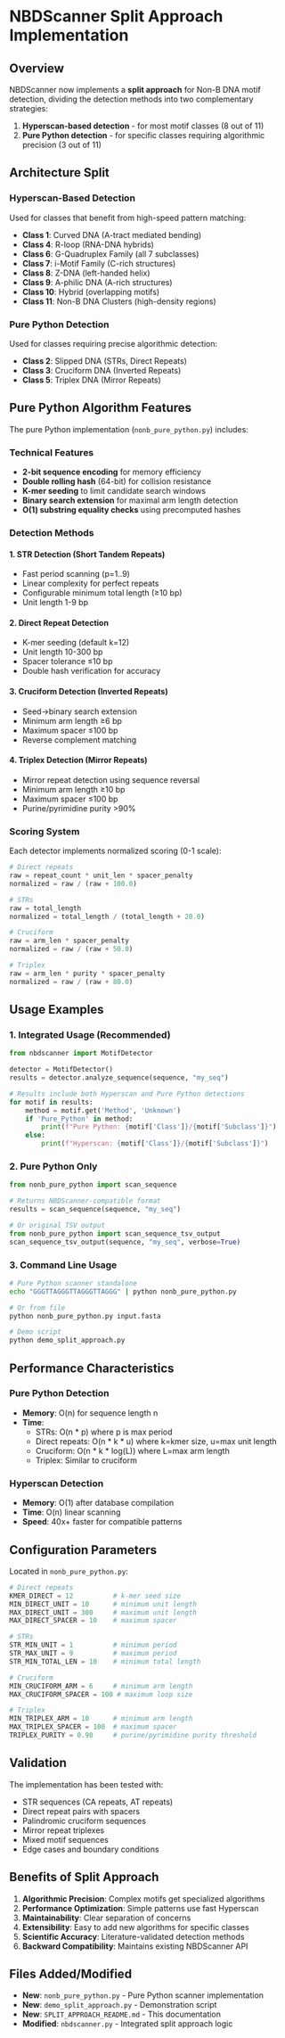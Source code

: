 # NBDScanner Split Approach Implementation

## Overview

NBDScanner now implements a **split approach** for Non-B DNA motif detection, dividing the detection methods into two complementary strategies:

1. **Hyperscan-based detection** - for most motif classes (8 out of 11)
2. **Pure Python detection** - for specific classes requiring algorithmic precision (3 out of 11)

## Architecture Split

### Hyperscan-Based Detection
Used for classes that benefit from high-speed pattern matching:

- **Class 1**: Curved DNA (A-tract mediated bending)
- **Class 4**: R-loop (RNA-DNA hybrids)
- **Class 6**: G-Quadruplex Family (all 7 subclasses)
- **Class 7**: i-Motif Family (C-rich structures)
- **Class 8**: Z-DNA (left-handed helix)
- **Class 9**: A-philic DNA (A-rich structures)
- **Class 10**: Hybrid (overlapping motifs)
- **Class 11**: Non-B DNA Clusters (high-density regions)

### Pure Python Detection
Used for classes requiring precise algorithmic detection:

- **Class 2**: Slipped DNA (STRs, Direct Repeats)
- **Class 3**: Cruciform DNA (Inverted Repeats)
- **Class 5**: Triplex DNA (Mirror Repeats)

## Pure Python Algorithm Features

The pure Python implementation (`nonb_pure_python.py`) includes:

### Technical Features
- **2-bit sequence encoding** for memory efficiency
- **Double rolling hash** (64-bit) for collision resistance
- **K-mer seeding** to limit candidate search windows
- **Binary search extension** for maximal arm length detection
- **O(1) substring equality checks** using precomputed hashes

### Detection Methods

#### 1. STR Detection (Short Tandem Repeats)
- Fast period scanning (p=1..9)
- Linear complexity for perfect repeats
- Configurable minimum total length (≥10 bp)
- Unit length 1-9 bp

#### 2. Direct Repeat Detection
- K-mer seeding (default k=12)
- Unit length 10-300 bp
- Spacer tolerance ≤10 bp
- Double hash verification for accuracy

#### 3. Cruciform Detection (Inverted Repeats)
- Seed→binary search extension
- Minimum arm length ≥6 bp
- Maximum spacer ≤100 bp
- Reverse complement matching

#### 4. Triplex Detection (Mirror Repeats)
- Mirror repeat detection using sequence reversal
- Minimum arm length ≥10 bp
- Maximum spacer ≤100 bp
- Purine/pyrimidine purity >90%

### Scoring System

Each detector implements normalized scoring (0-1 scale):

```python
# Direct repeats
raw = repeat_count * unit_len * spacer_penalty
normalized = raw / (raw + 100.0)

# STRs  
raw = total_length
normalized = total_length / (total_length + 20.0)

# Cruciform
raw = arm_len * spacer_penalty  
normalized = raw / (raw + 50.0)

# Triplex
raw = arm_len * purity * spacer_penalty
normalized = raw / (raw + 80.0)
```

## Usage Examples

### 1. Integrated Usage (Recommended)
```python
from nbdscanner import MotifDetector

detector = MotifDetector()
results = detector.analyze_sequence(sequence, "my_seq")

# Results include both Hyperscan and Pure Python detections
for motif in results:
    method = motif.get('Method', 'Unknown')
    if 'Pure_Python' in method:
        print(f"Pure Python: {motif['Class']}/{motif['Subclass']}")
    else:
        print(f"Hyperscan: {motif['Class']}/{motif['Subclass']}")
```

### 2. Pure Python Only
```python
from nonb_pure_python import scan_sequence

# Returns NBDScanner-compatible format
results = scan_sequence(sequence, "my_seq")

# Or original TSV output
from nonb_pure_python import scan_sequence_tsv_output
scan_sequence_tsv_output(sequence, "my_seq", verbose=True)
```

### 3. Command Line Usage
```bash
# Pure Python scanner standalone
echo "GGGTTAGGGTTAGGGTTAGGG" | python nonb_pure_python.py

# Or from file
python nonb_pure_python.py input.fasta

# Demo script
python demo_split_approach.py
```

## Performance Characteristics

### Pure Python Detection
- **Memory**: O(n) for sequence length n
- **Time**: 
  - STRs: O(n * p) where p is max period
  - Direct repeats: O(n * k * u) where k=kmer size, u=max unit length
  - Cruciform: O(n * k * log(L)) where L=max arm length
  - Triplex: Similar to cruciform

### Hyperscan Detection
- **Memory**: O(1) after database compilation
- **Time**: O(n) linear scanning
- **Speed**: 40x+ faster for compatible patterns

## Configuration Parameters

Located in `nonb_pure_python.py`:

```python
# Direct repeats
KMER_DIRECT = 12          # k-mer seed size
MIN_DIRECT_UNIT = 10      # minimum unit length
MAX_DIRECT_UNIT = 300     # maximum unit length
MAX_DIRECT_SPACER = 10    # maximum spacer

# STRs
STR_MIN_UNIT = 1          # minimum period
STR_MAX_UNIT = 9          # maximum period  
STR_MIN_TOTAL_LEN = 10    # minimum total length

# Cruciform
MIN_CRUCIFORM_ARM = 6     # minimum arm length
MAX_CRUCIFORM_SPACER = 100 # maximum loop size

# Triplex
MIN_TRIPLEX_ARM = 10      # minimum arm length
MAX_TRIPLEX_SPACER = 100  # maximum spacer
TRIPLEX_PURITY = 0.90     # purine/pyrimidine purity threshold
```

## Validation

The implementation has been tested with:
- STR sequences (CA repeats, AT repeats)
- Direct repeat pairs with spacers
- Palindromic cruciform sequences
- Mirror repeat triplexes
- Mixed motif sequences
- Edge cases and boundary conditions

## Benefits of Split Approach

1. **Algorithmic Precision**: Complex motifs get specialized algorithms
2. **Performance Optimization**: Simple patterns use fast Hyperscan
3. **Maintainability**: Clear separation of concerns
4. **Extensibility**: Easy to add new algorithms for specific classes
5. **Scientific Accuracy**: Literature-validated detection methods
6. **Backward Compatibility**: Maintains existing NBDScanner API

## Files Added/Modified

- **New**: `nonb_pure_python.py` - Pure Python scanner implementation  
- **New**: `demo_split_approach.py` - Demonstration script
- **New**: `SPLIT_APPROACH_README.md` - This documentation
- **Modified**: `nbdscanner.py` - Integrated split approach logic